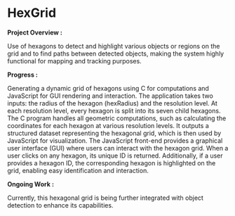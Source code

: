 # HexGrid

**Project Overview :**
 
  Use of hexagons to detect and highlight various objects or regions on the grid and to find paths between detected objects, making the system highly functional for mapping and tracking purposes.
  

**Progress :**

  Generating a dynamic grid of hexagons using C for computations and JavaScript for GUI rendering and interaction. The application takes two inputs: the radius of the hexagon (hexRadius) and the resolution level. At each resolution level, every hexagon is split into its seven child hexagons.
    The C program handles all geometric computations, such as calculating the coordinates for each hexagon at various resolution levels. It outputs a structured dataset representing the hexagonal grid, which is then used by JavaScript for visualization.
    The JavaScript front-end provides a graphical user interface (GUI) where users can interact with the hexagon grid. When a user clicks on any hexagon, its unique ID is returned. Additionally, if a user provides a hexagon ID, the corresponding hexagon is highlighted on the grid, enabling easy identification and interaction.

**Ongoing Work :**

  Currently, this hexagonal grid is being further integrated with object detection to enhance its capabilities.
